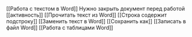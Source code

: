 [[Работа с текстом в Word]]
Нужно закрыть документ перед работой
[[активность]] 
[[Прочитать текст из Word]]
[[Строка содержит подстроку]]
[[Заменить текст в Word]]
[[Сохранить как]]
[[Записать в файл Word]]
[[Работа с таблицами Word]]
